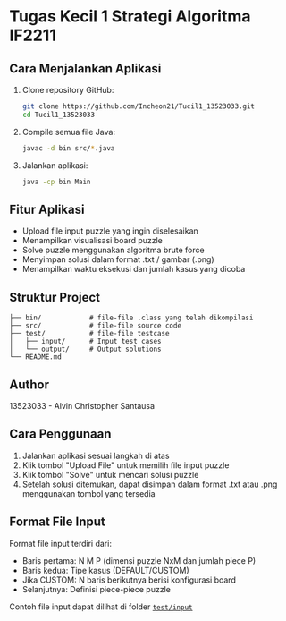 # Tugas Kecil 1 Strategi Algoritma IF2211

## Cara Menjalankan Aplikasi

1. Clone repository GitHub:

   ```bash
   git clone https://github.com/Incheon21/Tucil1_13523033.git
   cd Tucil1_13523033
   ```

2. Compile semua file Java:

   ```bash
   javac -d bin src/*.java
   ```

3. Jalankan aplikasi:
   ```bash
   java -cp bin Main
   ```

## Fitur Aplikasi

- Upload file input puzzle yang ingin diselesaikan
- Menampilkan visualisasi board puzzle
- Solve puzzle menggunakan algoritma brute force
- Menyimpan solusi dalam format .txt / gambar (.png)
- Menampilkan waktu eksekusi dan jumlah kasus yang dicoba

## Struktur Project

```
├── bin/            # file-file .class yang telah dikompilasi
├── src/            # file-file source code
├── test/           # file-file testcase
│   ├── input/      # Input test cases
│   └── output/     # Output solutions
└── README.md
```

## Author

13523033 - Alvin Christopher Santausa

## Cara Penggunaan

1. Jalankan aplikasi sesuai langkah di atas
2. Klik tombol "Upload File" untuk memilih file input puzzle
3. Klik tombol "Solve" untuk mencari solusi puzzle
4. Setelah solusi ditemukan, dapat disimpan dalam format .txt atau .png menggunakan tombol yang tersedia

## Format File Input

Format file input terdiri dari:

- Baris pertama: N M P (dimensi puzzle NxM dan jumlah piece P)
- Baris kedua: Tipe kasus (DEFAULT/CUSTOM)
- Jika CUSTOM: N baris berikutnya berisi konfigurasi board
- Selanjutnya: Definisi piece-piece puzzle

Contoh file input dapat dilihat di folder [`test/input`](test/input)

